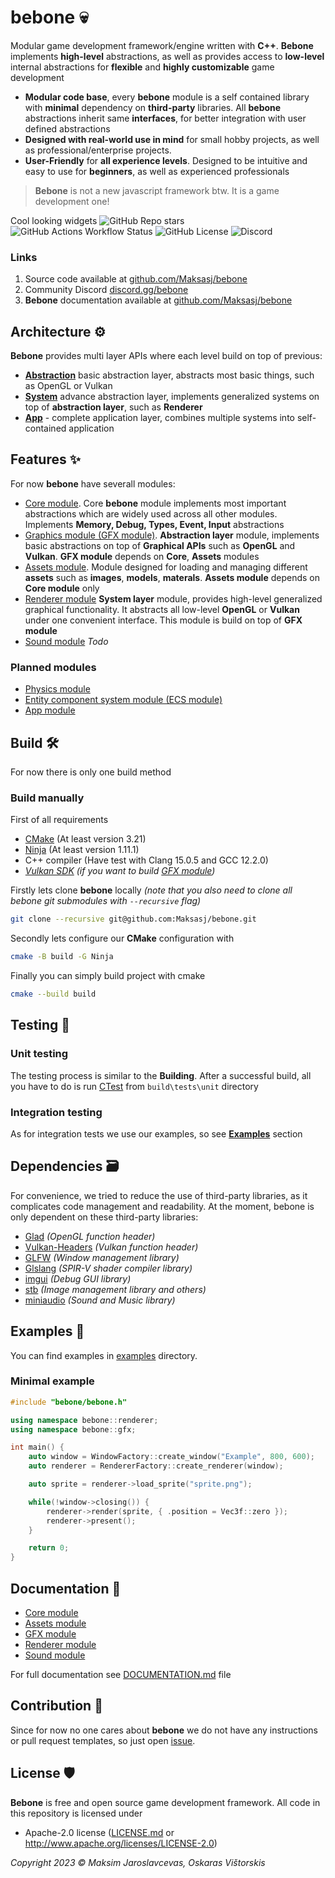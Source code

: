 # bebone 💀

Modular game development framework/engine written with **C++**. **Bebone** implements **high-level** abstractions, as well as provides access to **low-level** internal abstractions for **flexible** and **highly customizable** game development

- **Modular code base**, every **bebone** module is a self contained library with **minimal** dependency on **third-party** libraries. All **bebone** abstractions inherit same **interfaces**, for better integration with user defined abstractions   
- **Designed with real-world use in mind** for small hobby projects, as well as professional/enterprise projects. 
- **User-Friendly** for **all experience levels**. Designed to be intuitive and easy to use for **beginners**, as well as experienced professionals

> **Bebone** is not a new javascript framework btw. It is a game development one!

Cool looking widgets 
![GitHub Repo stars](https://img.shields.io/github/stars/Maksasj/bebone)
![GitHub Actions Workflow Status](https://img.shields.io/github/actions/workflow/status/Maksasj/bebone/clang_build_win.yml)
![GitHub License](https://img.shields.io/github/license/Maksasj/bebone)
![Discord](https://img.shields.io/discord/1156584129190711326?logo=discord)

### Links
1. Source code available at [github.com/Maksasj/bebone](https://github.com/Maksasj/bebone)
2. Community Discord [discord.gg/bebone](https://discord.gg/v4mcTmuDTb)
3. **Bebone** documentation available at [github.com/Maksasj/bebone](github.com/Maksasj/bebone/docs/DOCUMENTATION.md)

## Architecture ⚙️

**Bebone** provides multi layer APIs where each level build on top of previous:

- **[Abstraction]()** basic abstraction layer, abstracts most basic things, such as OpenGL or Vulkan
- **[System]()** advance abstraction layer, implements generalized systems on top of **abstraction layer**, such as **Renderer**
- **[App]()** - complete application layer, combines multiple systems into self-contained application 



## Features ✨

For now **bebone** have severall modules:

* [Core module](). Core **bebone** module implements most important abstractions which are widely used across all other modules. Implements **Memory, Debug, Types, Event, Input** abstractions
* [Graphics module (GFX module)](). **Abstraction layer** module, implements basic abstractions on top of **Graphical APIs** such as **OpenGL** and **Vulkan**. **GFX module**
 depends on **Core**, **Assets** modules
* [Assets module](). Module designed for loading and managing different **assets** such as **images**, **models**, **materals**. **Assets module** depends on **Core module** only 
* [Renderer module]() **System layer** module, provides high-level generalized graphical functionality. It abstracts all low-level **OpenGL** or **Vulkan** under one convenient interface. This module is build on top of **GFX module**
* [Sound module]() *Todo*

### Planned modules
* [Physics module]()
* [Entity component system module (ECS module)]()
* [App module]()

## Build 🛠
For now there is only one build method

### Build manually

First of all requirements
  - [CMake](https://cmake.org/) (At least version 3.21)
  - [Ninja](https://github.com/ninja-build/ninja) (At least version 1.11.1)
  - C++ compiler (Have test with Clang 15.0.5 and GCC 12.2.0) 
  - *[Vulkan SDK](https://www.lunarg.com/vulkan-sdk/) (if you want to build [GFX module]())*

  Firstly lets clone **bebone** locally *(note that you also need to clone all bebone git submodules with `--recursive` flag)*

  ```bash
  git clone --recursive git@github.com:Maksasj/bebone.git
  ```

  Secondly lets configure our **CMake** configuration with
  ```bash
  cmake -B build -G Ninja
  ```

  Finally you can simply build project with cmake 
  ```bash
  cmake --build build
  ```

## Testing 💊
### Unit testing
The testing process is similar to the **Building**. After a successful build, all you have to do is run [CTest](https://cmake.org/cmake/help/book/mastering-cmake/chapter/Testing%20With%20CMake%20and%20CTest.html) from ```build\tests\unit``` directory

### Integration testing
As for integration tests we use our examples, so see **[Examples]()** section

## Dependencies 🗃
For convenience, we tried to reduce the use of third-party libraries, as it complicates code management and readability.
At the moment, bebone is only dependent on these third-party libraries:
  - [Glad](https://github.com/Maksasj/glad/tree/all-extensions) *(OpenGL function header)*
  - [Vulkan-Headers](https://github.com/Maksasj/Vulkan-Headers/tree/main) *(Vulkan function header)*
  - [GLFW](https://github.com/Maksasj/glfw/tree/master) *(Window management library)*
  - [Glslang](https://github.com/KhronosGroup/glslang/tree/main) *(SPIR-V shader compiler library)* 
  - [imgui](https://github.com/Maksasj/imgui/tree/master) *(Debug GUI library)* 
  - [stb](https://github.com/Maksasj/stb/tree/master) *(Image management library and others)* 
  - [miniaudio](https://github.com/Maksasj/miniaudio/tree/master) *(Sound and Music library)*

## Examples 🤡
You can find examples in [examples](https://github.com/Maksasj/bebone/tree/master/examples) directory.

### Minimal example
```c++
#include "bebone/bebone.h"

using namespace bebone::renderer;
using namespace bebone::gfx;

int main() {
    auto window = WindowFactory::create_window("Example", 800, 600);
    auto renderer = RendererFactory::create_renderer(window);

    auto sprite = renderer->load_sprite("sprite.png");

    while(!window->closing()) {
        renderer->render(sprite, { .position = Vec3f::zero });
        renderer->present();
    }

    return 0;
}
```

## Documentation 📑
  - [Core module](https://github.com/Maksasj/bebone/blob/master/docs/core/CORE.md)
  - [Assets module](https://github.com/Maksasj/bebone/blob/master/docs/assets/ASSETS.md)
  - [GFX module](https://github.com/Maksasj/bebone/blob/master/docs/gfx/GFX.md)
  - [Renderer module](https://github.com/Maksasj/bebone/blob/master/docs/renderer/RENDERER.md)
  - [Sound module](https://github.com/Maksasj/bebone/blob/master/docs/sound/SOUND.md)

For full documentation see [DOCUMENTATION.md](https://github.com/Maksasj/bebone/blob/master/docs/DOCUMENTATION.md) file

## Contribution 🫶
Since for now no one cares about **bebone** we do not have any instructions or pull request templates, so just open [issue](https://github.com/Maksasj/bebone/issues).

## License 🛡
**Bebone** is free and open source game development framework. All code in this repository is licensed under
-  Apache-2.0 license ([LICENSE.md](https://github.com/Maksasj/bebone/blob/master/LICENSE.md) or http://www.apache.org/licenses/LICENSE-2.0)

*Copyright 2023 © Maksim Jaroslavcevas, Oskaras Vištorskis*